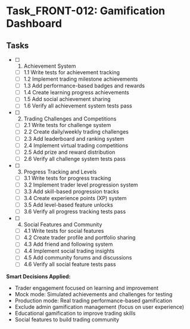# Task_FRONT-012: Gamification Dashboard

## Tasks

- [ ] 1. Achievement System
  - [ ] 1.1 Write tests for achievement tracking
  - [ ] 1.2 Implement trading milestone achievements
  - [ ] 1.3 Add performance-based badges and rewards
  - [ ] 1.4 Create learning progress achievements
  - [ ] 1.5 Add social achievement sharing
  - [ ] 1.6 Verify all achievement system tests pass

- [ ] 2. Trading Challenges and Competitions
  - [ ] 2.1 Write tests for challenge system
  - [ ] 2.2 Create daily/weekly trading challenges
  - [ ] 2.3 Add leaderboard and ranking system
  - [ ] 2.4 Implement virtual trading competitions
  - [ ] 2.5 Add prize and reward distribution
  - [ ] 2.6 Verify all challenge system tests pass

- [ ] 3. Progress Tracking and Levels
  - [ ] 3.1 Write tests for progress tracking
  - [ ] 3.2 Implement trader level progression system
  - [ ] 3.3 Add skill-based progression tracks
  - [ ] 3.4 Create experience points (XP) system
  - [ ] 3.5 Add level-based feature unlocks
  - [ ] 3.6 Verify all progress tracking tests pass

- [ ] 4. Social Features and Community
  - [ ] 4.1 Write tests for social features
  - [ ] 4.2 Create trader profile and portfolio sharing
  - [ ] 4.3 Add friend and following system
  - [ ] 4.4 Implement social trading insights
  - [ ] 4.5 Add community forums and discussions
  - [ ] 4.6 Verify all social feature tests pass

**Smart Decisions Applied:**
- Trader engagement focused on learning and improvement
- Mock mode: Simulated achievements and challenges for testing
- Production mode: Real trading performance-based gamification
- Exclude admin gamification management (focus on user experience)
- Educational gamification to improve trading skills
- Social features to build trading community